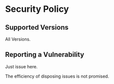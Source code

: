 # Security Policy

## Supported Versions

All Versions.

## Reporting a Vulnerability

Just issue here.

The efficiency of disposing issues is not promised.

